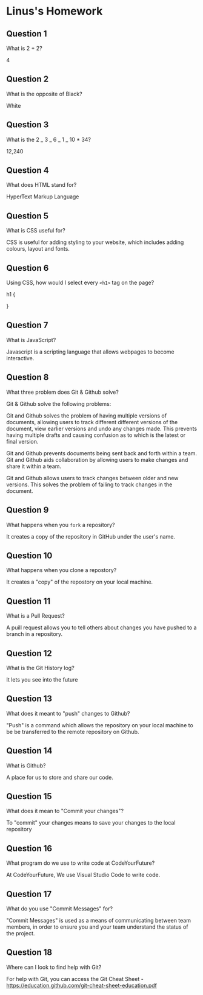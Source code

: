 # Linus's Homework

## Question 1

What is 2 + 2?

4

## Question 2

What is the opposite of Black?

White

## Question 3

What is the 2 _ 3 _ 6 _ 1 _ 10 \* 34?

12,240

## Question 4

What does HTML stand for?

HyperText Markup Language

## Question 5

What is CSS useful for?

CSS is useful for adding styling to your website, which includes adding colours, layout and fonts.

## Question 6

Using CSS, how would I select every `<h1>` tag on the page?

h1 {

}

## Question 7

What is JavaScript?

Javascript is a scripting language that allows webpages to become interactive.

## Question 8

What three problem does Git & Github solve?

Git & Github solve the following problems:

Git and Github solves the problem of having multiple versions of documents, allowing users to track different different versions of the document, view earlier versions and undo any changes made.
This prevents having multiple drafts and causing confusion as to which is the latest or final version.

Git and Github prevents documents being sent back and forth within a team. Git and Github aids collaboration by allowing users to make changes and share it within a team.

Git and Github allows users to track changes between older and new versions. This solves the problem of failing to track changes in the document.

## Question 9

What happens when you `fork` a repository?

It creates a copy of the repository in GitHub under the user's name.

## Question 10

What happens when you clone a repostory?

It creates a "copy" of the repostory on your local machine.

## Question 11

What is a Pull Request?

A puill request allows you to tell others about changes you have pushed to a branch in a repository.

## Question 12

What is the Git History log?

It lets you see into the future

## Question 13

What does it meant to "push" changes to Github?

"Push" is a command which allows the repository on your local machine to be be transferred to the remote repository on Github.

## Question 14

What is Github?

A place for us to store and share our code.

## Question 15

What does it mean to "Commit your changes"?

To "commit" your changes means to save your changes to the local repository

## Question 16

What program do we use to write code at CodeYourFuture?

At CodeYourFuture, We use Visual Studio Code to write code.

## Question 17

What do you use "Commit Messages" for?

"Commit Messages" is used as a means of communicating between team members, in order to ensure you and your team understand the status of the project.

## Question 18

Where can I look to find help with Git?

For help with Git, you can access the Git Cheat Sheet - https://education.github.com/git-cheat-sheet-education.pdf
